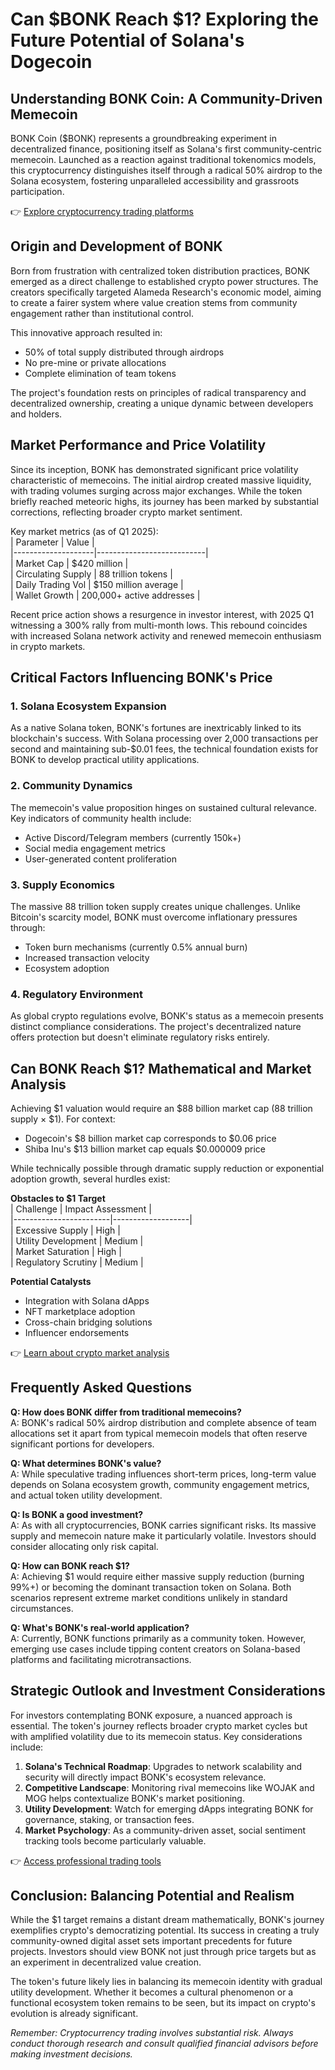 # Can $BONK Reach $1? Exploring the Future Potential of Solana's Dogecoin  

## Understanding BONK Coin: A Community-Driven Memecoin  

BONK Coin ($BONK) represents a groundbreaking experiment in decentralized finance, positioning itself as Solana's first community-centric memecoin. Launched as a reaction against traditional tokenomics models, this cryptocurrency distinguishes itself through a radical 50% airdrop to the Solana ecosystem, fostering unparalleled accessibility and grassroots participation.  

👉 [Explore cryptocurrency trading platforms](https://bit.ly/okx-bonus)  

## Origin and Development of BONK  

Born from frustration with centralized token distribution practices, BONK emerged as a direct challenge to established crypto power structures. The creators specifically targeted Alameda Research's economic model, aiming to create a fairer system where value creation stems from community engagement rather than institutional control.  

This innovative approach resulted in:  
- 50% of total supply distributed through airdrops  
- No pre-mine or private allocations  
- Complete elimination of team tokens  

The project's foundation rests on principles of radical transparency and decentralized ownership, creating a unique dynamic between developers and holders.  

## Market Performance and Price Volatility  

Since its inception, BONK has demonstrated significant price volatility characteristic of memecoins. The initial airdrop created massive liquidity, with trading volumes surging across major exchanges. While the token briefly reached meteoric highs, its journey has been marked by substantial corrections, reflecting broader crypto market sentiment.  

Key market metrics (as of Q1 2025):  
| Parameter          | Value                     |  
|--------------------|---------------------------|  
| Market Cap         | $420 million              |  
| Circulating Supply | 88 trillion tokens        |  
| Daily Trading Vol  | $150 million average      |  
| Wallet Growth      | 200,000+ active addresses |  

Recent price action shows a resurgence in investor interest, with 2025 Q1 witnessing a 300% rally from multi-month lows. This rebound coincides with increased Solana network activity and renewed memecoin enthusiasm in crypto markets.  

## Critical Factors Influencing BONK's Price  

### 1. Solana Ecosystem Expansion  
As a native Solana token, BONK's fortunes are inextricably linked to its blockchain's success. With Solana processing over 2,000 transactions per second and maintaining sub-$0.01 fees, the technical foundation exists for BONK to develop practical utility applications.  

### 2. Community Dynamics  
The memecoin's value proposition hinges on sustained cultural relevance. Key indicators of community health include:  
- Active Discord/Telegram members (currently 150k+)  
- Social media engagement metrics  
- User-generated content proliferation  

### 3. Supply Economics  
The massive 88 trillion token supply creates unique challenges. Unlike Bitcoin's scarcity model, BONK must overcome inflationary pressures through:  
- Token burn mechanisms (currently 0.5% annual burn)  
- Increased transaction velocity  
- Ecosystem adoption  

### 4. Regulatory Environment  
As global crypto regulations evolve, BONK's status as a memecoin presents distinct compliance considerations. The project's decentralized nature offers protection but doesn't eliminate regulatory risks entirely.  

## Can BONK Reach $1? Mathematical and Market Analysis  

Achieving $1 valuation would require an $88 billion market cap (88 trillion supply × $1). For context:  
- Dogecoin's $8 billion market cap corresponds to $0.06 price  
- Shiba Inu's $13 billion market cap equals $0.000009 price  

While technically possible through dramatic supply reduction or exponential adoption growth, several hurdles exist:  

**Obstacles to $1 Target**  
| Challenge               | Impact Assessment |  
|------------------------|-------------------|  
| Excessive Supply       | High              |  
| Utility Development    | Medium            |  
| Market Saturation      | High              |  
| Regulatory Scrutiny    | Medium            |  

**Potential Catalysts**  
- Integration with Solana dApps  
- NFT marketplace adoption  
- Cross-chain bridging solutions  
- Influencer endorsements  

👉 [Learn about crypto market analysis](https://bit.ly/okx-bonus)  

## Frequently Asked Questions  

**Q: How does BONK differ from traditional memecoins?**  
A: BONK's radical 50% airdrop distribution and complete absence of team allocations set it apart from typical memecoin models that often reserve significant portions for developers.  

**Q: What determines BONK's value?**  
A: While speculative trading influences short-term prices, long-term value depends on Solana ecosystem growth, community engagement metrics, and actual token utility development.  

**Q: Is BONK a good investment?**  
A: As with all cryptocurrencies, BONK carries significant risks. Its massive supply and memecoin nature make it particularly volatile. Investors should consider allocating only risk capital.  

**Q: How can BONK reach $1?**  
A: Achieving $1 would require either massive supply reduction (burning 99%+) or becoming the dominant transaction token on Solana. Both scenarios represent extreme market conditions unlikely in standard circumstances.  

**Q: What's BONK's real-world application?**  
A: Currently, BONK functions primarily as a community token. However, emerging use cases include tipping content creators on Solana-based platforms and facilitating microtransactions.  

## Strategic Outlook and Investment Considerations  

For investors contemplating BONK exposure, a nuanced approach is essential. The token's journey reflects broader crypto market cycles but with amplified volatility due to its memecoin status. Key considerations include:  

1. **Solana's Technical Roadmap**: Upgrades to network scalability and security will directly impact BONK's ecosystem relevance.  
2. **Competitive Landscape**: Monitoring rival memecoins like WOJAK and MOG helps contextualize BONK's market positioning.  
3. **Utility Development**: Watch for emerging dApps integrating BONK for governance, staking, or transaction fees.  
4. **Market Psychology**: As a community-driven asset, social sentiment tracking tools become particularly valuable.  

👉 [Access professional trading tools](https://bit.ly/okx-bonus)  

## Conclusion: Balancing Potential and Realism  

While the $1 target remains a distant dream mathematically, BONK's journey exemplifies crypto's democratizing potential. Its success in creating a truly community-owned digital asset sets important precedents for future projects. Investors should view BONK not just through price targets but as an experiment in decentralized value creation.  

The token's future likely lies in balancing its memecoin identity with gradual utility development. Whether it becomes a cultural phenomenon or a functional ecosystem token remains to be seen, but its impact on crypto's evolution is already significant.  

*Remember: Cryptocurrency trading involves substantial risk. Always conduct thorough research and consult qualified financial advisors before making investment decisions.*